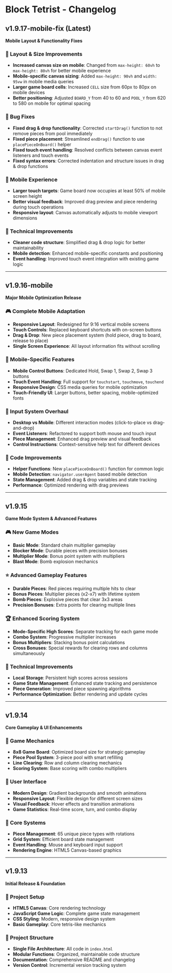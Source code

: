 # Block Tetrist - Changelog

## v1.9.17-mobile-fix (Latest)
**Mobile Layout & Functionality Fixes**

### 🎯 Layout & Size Improvements
- **Increased canvas size on mobile**: Changed from `max-height: 60vh` to `max-height: 80vh` for better mobile experience
- **Mobile-specific canvas sizing**: Added `max-height: 90vh` and `width: 95vw` in mobile media queries
- **Larger game board cells**: Increased `CELL` size from 60px to 80px on mobile devices
- **Better positioning**: Adjusted `BOARD_Y` from 40 to 60 and `POOL_Y` from 620 to 580 on mobile for optimal spacing

### 🐛 Bug Fixes
- **Fixed drag & drop functionality**: Corrected `startDrag()` function to not remove pieces from pool immediately
- **Fixed piece placement**: Streamlined `endDrag()` function to use `placePieceOnBoard()` helper
- **Fixed touch event handling**: Resolved conflicts between canvas event listeners and touch events
- **Fixed syntax errors**: Corrected indentation and structure issues in drag & drop functions

### 📱 Mobile Experience
- **Larger touch targets**: Game board now occupies at least 50% of mobile screen height
- **Better visual feedback**: Improved drag preview and piece rendering during touch operations
- **Responsive layout**: Canvas automatically adjusts to mobile viewport dimensions

### 🔧 Technical Improvements
- **Cleaner code structure**: Simplified drag & drop logic for better maintainability
- **Mobile detection**: Enhanced mobile-specific constants and positioning
- **Event handling**: Improved touch event integration with existing game logic

---

## v1.9.16-mobile
**Major Mobile Optimization Release**

### 🎮 Complete Mobile Adaptation
- **Responsive Layout**: Redesigned for 9:16 vertical mobile screens
- **Touch Controls**: Replaced keyboard shortcuts with on-screen buttons
- **Drag & Drop**: New piece placement system (hold piece, drag to board, release to place)
- **Single Screen Experience**: All layout information fits without scrolling

### 📱 Mobile-Specific Features
- **Mobile Control Buttons**: Dedicated Hold, Swap 1, Swap 2, Swap 3 buttons
- **Touch Event Handling**: Full support for `touchstart`, `touchmove`, `touchend`
- **Responsive Design**: CSS media queries for mobile optimization
- **Touch-Friendly UI**: Larger buttons, better spacing, mobile-optimized fonts

### 🎯 Input System Overhaul
- **Desktop vs Mobile**: Different interaction modes (click-to-place vs drag-and-drop)
- **Event Listeners**: Refactored to support both mouse and touch input
- **Piece Management**: Enhanced drag preview and visual feedback
- **Control Instructions**: Context-sensitive help text for different devices

### 🔧 Code Improvements
- **Helper Functions**: New `placePieceOnBoard()` function for common logic
- **Mobile Detection**: `navigator.userAgent` based mobile detection
- **State Management**: Added drag & drop variables and state tracking
- **Performance**: Optimized rendering with drag previews

---

## v1.9.15
**Game Mode System & Advanced Features**

### 🎮 New Game Modes
- **Basic Mode**: Standard chain multiplier gameplay
- **Blocker Mode**: Durable pieces with precision bonuses
- **Multiplier Mode**: Bonus point system with multipliers
- **Blast Mode**: Bomb explosion mechanics

### ⭐ Advanced Gameplay Features
- **Durable Pieces**: Red pieces requiring multiple hits to clear
- **Bonus Pieces**: Multiplier pieces (x2-x7) with lifetime system
- **Bomb Pieces**: Explosive pieces that clear 3x3 areas
- **Precision Bonuses**: Extra points for clearing multiple lines

### 🏆 Enhanced Scoring System
- **Mode-Specific High Scores**: Separate tracking for each game mode
- **Combo System**: Progressive multiplier increases
- **Bonus Multipliers**: Stacking bonus point calculations
- **Cross Bonuses**: Special rewards for clearing rows and columns simultaneously

### 🔧 Technical Improvements
- **Local Storage**: Persistent high scores across sessions
- **Game State Management**: Enhanced state tracking and persistence
- **Piece Generation**: Improved piece spawning algorithms
- **Performance Optimization**: Better rendering and update cycles

---

## v1.9.14
**Core Gameplay & UI Enhancements**

### 🎯 Game Mechanics
- **8x8 Game Board**: Optimized board size for strategic gameplay
- **Piece Pool System**: 3-piece pool with smart refilling
- **Line Clearing**: Row and column clearing mechanics
- **Scoring System**: Base scoring with combo multipliers

### 🎨 User Interface
- **Modern Design**: Gradient backgrounds and smooth animations
- **Responsive Layout**: Flexible design for different screen sizes
- **Visual Feedback**: Hover effects and transition animations
- **Game Statistics**: Real-time score, turn, and combo display

### 🔧 Core Systems
- **Piece Management**: 65 unique piece types with rotations
- **Grid System**: Efficient board state management
- **Event Handling**: Mouse and keyboard input support
- **Rendering Engine**: HTML5 Canvas-based graphics

---

## v1.9.13
**Initial Release & Foundation**

### 🚀 Project Setup
- **HTML5 Canvas**: Core rendering technology
- **JavaScript Game Logic**: Complete game state management
- **CSS Styling**: Modern, responsive design system
- **Basic Gameplay**: Core tetris-like mechanics

### 📁 Project Structure
- **Single File Architecture**: All code in `index.html`
- **Modular Functions**: Organized, maintainable code structure
- **Documentation**: Comprehensive README and changelog
- **Version Control**: Incremental version tracking system
